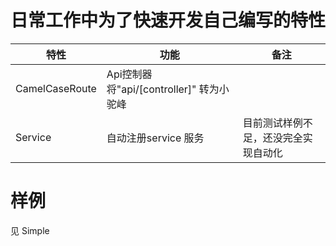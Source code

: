 # 日常工作中为了快速开发自己编写的特性


| 特性 | 功能 | 备注 |
| ---  | --- | --- |
| CamelCaseRoute| Api控制器 将"api/[controller]" 转为小驼峰 |
| Service | 自动注册service 服务| 目前测试样例不足，还没完全实现自动化 |


# 样例
见 Simple
